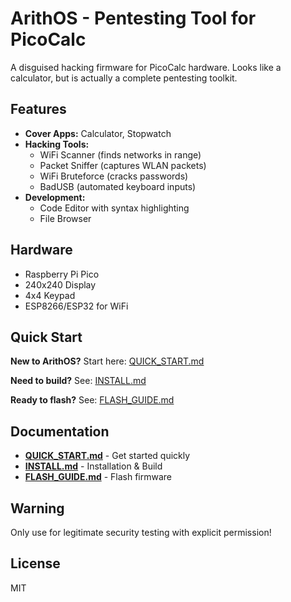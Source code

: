 # ArithOS - Pentesting Tool for PicoCalc

A disguised hacking firmware for PicoCalc hardware. Looks like a calculator, but is actually a complete pentesting toolkit.

## Features

- **Cover Apps:** Calculator, Stopwatch
- **Hacking Tools:**
  - WiFi Scanner (finds networks in range)
  - Packet Sniffer (captures WLAN packets)
  - WiFi Bruteforce (cracks passwords)
  - BadUSB (automated keyboard inputs)
- **Development:**
  - Code Editor with syntax highlighting
  - File Browser

## Hardware

- Raspberry Pi Pico
- 240x240 Display
- 4x4 Keypad
- ESP8266/ESP32 for WiFi

## Quick Start

**New to ArithOS?** Start here: [QUICK_START.md](QUICK_START.md)

**Need to build?** See: [INSTALL.md](INSTALL.md)

**Ready to flash?** See: [FLASH_GUIDE.md](FLASH_GUIDE.md)

## Documentation

- **[QUICK_START.md](QUICK_START.md)** - Get started quickly
- **[INSTALL.md](INSTALL.md)** - Installation & Build
- **[FLASH_GUIDE.md](FLASH_GUIDE.md)** - Flash firmware

## Warning

Only use for legitimate security testing with explicit permission!

## License

MIT